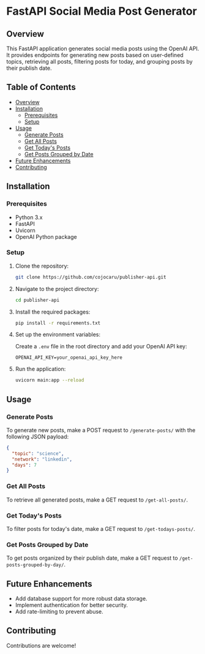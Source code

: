 # FastAPI Social Media Post Generator

## Overview

This FastAPI application generates social media posts using the OpenAI API. It provides endpoints for generating new posts based on user-defined topics, retrieving all posts, filtering posts for today, and grouping posts by their publish date.

## Table of Contents

- [Overview](#overview)
- [Installation](#installation)
  - [Prerequisites](#prerequisites)
  - [Setup](#setup)
- [Usage](#usage)
  - [Generate Posts](#generate-posts)
  - [Get All Posts](#get-all-posts)
  - [Get Today's Posts](#get-todays-posts)
  - [Get Posts Grouped by Date](#get-posts-grouped-by-date)
- [Future Enhancements](#future-enhancements)
- [Contributing](#contributing)

## Installation

### Prerequisites

- Python 3.x
- FastAPI
- Uvicorn
- OpenAI Python package

### Setup

1. Clone the repository:

    ```bash
    git clone https://github.com/cojocaru/publisher-api.git
    ```

2. Navigate to the project directory:

    ```bash
    cd publisher-api
    ```

3. Install the required packages:

    ```bash
    pip install -r requirements.txt
    ```

4. Set up the environment variables:

    Create a `.env` file in the root directory and add your OpenAI API key:

    ```env
    OPENAI_API_KEY=your_openai_api_key_here
    ```

5. Run the application:

    ```bash
    uvicorn main:app --reload
    ```

## Usage

### Generate Posts

To generate new posts, make a POST request to `/generate-posts/` with the following JSON payload:

```json
{
  "topic": "science",
  "network": "linkedin",
  "days": 7
}
```

### Get All Posts

To retrieve all generated posts, make a GET request to `/get-all-posts/`.

### Get Today's Posts

To filter posts for today's date, make a GET request to `/get-todays-posts/`.

### Get Posts Grouped by Date

To get posts organized by their publish date, make a GET request to `/get-posts-grouped-by-day/`.

## Future Enhancements

- Add database support for more robust data storage.
- Implement authentication for better security.
- Add rate-limiting to prevent abuse.

## Contributing

Contributions are welcome!
